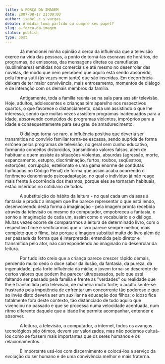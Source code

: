 ```yaml
---
title: A FORÇA DA IMAGEM
date: 2007-08-17 21:00:00
author: isabel.c.s.vargas
debate: A mídia toma partido ou cumpre seu papel?
slug: a-forca-da-imagem
status: publish 
type: post
---
```


  

            Já mencionei minha opinião à cerca da influência que a televisão exerce na vida das pessoas, a ponto de torná-las escravas de horários, de programas, de emissoras, das mensagens diretas ou camufladas (subliminares) emitidas nos comerciais e até mesmo no desenrolar das novelas, de modo que nem percebem que aquilo está sendo absorvido, pela forma sutil (às vezes nem tanto) que são inseridas. Em decorrência deixam de ter maior convivência, mais entrosamento, momentos de diálogo e de interação com os demais membros da família.  

            Antigamente, toda a família reunia-se na sala para assistir televisão. Hoje, adultos, adolescentes e crianças têm aparelho nos respectivos quartos, o que favorece o distanciamento, cada um assistindo o que lhe interessa, sendo que muitas vezes assistem programas inadequados para a idade, absorvendo conteúdos de programas violentos, impróprios para a idade e consequentemente para seu grau de amadurecimento.  

            O diálogo torna-se raro, a influência positiva que deveria ser transmitida no convívio familiar torna-se escassa, sendo suprida de forma errônea pelos programas de televisão, no geral sem cunho educativo, formando conceitos distorcidos, transmitindo valores falsos, além de habituar a quem assiste às situações violentas, absurdas (agressão, morte, espancamento, estupro, discriminação, furtos, roubos, seqüestros, extorções, corrupção, estelionato e uma gama enorme de condutas tipificadas no Código Penal) de forma que assim acaba ocorrendo o fenômeno denominado psicoadaptação, no qual o indivíduo já não reage mais frente à ocorrência dos mesmos, porque eles se tornaram habituais, estão inseridos no cotidiano de todos.  

            A substituição do hábito da leitura - no qual cada um dá asas à fantasia e produz a imagem que lhe parece representar o que está lendo, desenvolvendo desta forma a imaginação - pela imagem pronta recebida através da televisão ou mesmo do computador, empobreceu a fantasia, o sonho a imaginação de cada um, assim como o vocabulário e o diálogo. Muitas vezes ocorre de compararmos a leitura de determinado livro, com o respectivo filme e verificarmos que o livro parece sempre melhor, mais completo que o filme, isto porque a imagem substitui muito do livro além de ser passada da forma que é interpretada, entendida pelo diretor e transmitida pelo ator, não correspondendo ao imaginado no desenrolar da leitura.  

            Por tudo isto creio que a criança parece crescer rápido demais, perdendo muito cedo o doce sabor da ilusão, da fantasia, da pureza, da ingenuidade, pela forte influência da mídia; o jovem torna-se descrente de certos valores que podem lhe parecer ultrapassados, pelo que está faltando ser passado pela família e frente às "verdades" ou realidade que lhe é transmitida pela televisão, de maneira muito forte; o adulto sente-se frustrado pela impotência de enfrentar um concorrente tão poderoso e que ao invés disto deveria ser um auxiliar na educação dos filhos; o idoso fica totalmente fora deste contexto, tão distanciado de tudo aquilo que vivenciou no passado e que se processa numa velocidade acentuada, num ritmo diferente daquele que a idade lhe permite acompanhar, entender e absorver.  

            A leitura, a televisão, o computador, a internet, todos os avanços tecnológicos são ótimos, devem ser valorizados, mas não podemos cultuá-los como se fossem mais importantes que os seres humanos e os relacionamentos.  

            È importante usá-los com discernimento e colocá-los a serviço da evolução do ser humano e de uma convivência melhor e mais fraterna.  

